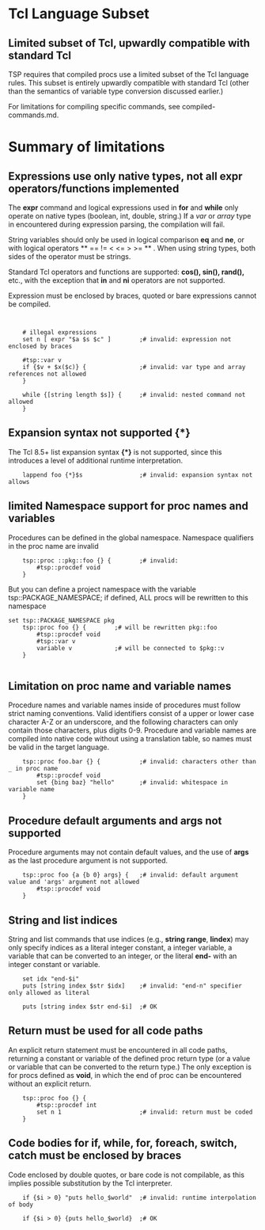 
# Tcl Language Subset

## Limited subset of Tcl, upwardly compatible with standard Tcl

TSP requires that compiled procs use a limited subset of the Tcl language rules.
This subset is entirely upwardly compatible with standard Tcl (other than the 
semantics of variable type conversion discussed earlier.)  

For limitations for compiling specific commands, see compiled-commands.md.

# Summary of limitations

## Expressions use only native types, not all expr operators/functions implemented

The **expr** command and logical expressions used in **for** and **while** only 
operate on native types (boolean, int, double, string.)
If a *var* or *array* type in encountered during expression parsing, the compilation will
fail.  

String variables should only be used in logical comparison **eq** and **ne**, or with logical
operators ** == != < <= > >= ** .  When using string types, both sides of the operator must be
strings.  

Standard Tcl operators and functions are supported: **cos(), sin(), rand(),** etc., with 
the exception that **in** and **ni** operators are not supported.

Expression must be enclosed by braces, quoted or bare expressions cannot be compiled.

```


    # illegal expressions
    set n [ expr "$a $s $c" ]        ;# invalid: expression not enclosed by braces

    #tsp::var v
    if {$v + $x($c)} {               ;# invalid: var type and array references not allowed
    }

    while {[string length $s]} {     ;# invalid: nested command not allowed
    }
```

## Expansion syntax not supported {*}

The Tcl 8.5+ list expansion syntax **{*}** is not supported, since this introduces
a level of additional runtime interpretation.

```
    lappend foo {*}$s                ;# invalid: expansion syntax not allows
```

## limited Namespace support for proc names and variables

Procedures can be defined in the global namespace. Namespace qualifiers in the proc name are invalid 

```
    tsp::proc ::pkg::foo {} {        ;# invalid: 
        #tsp::procdef void
    }
```

But you can define a project namespace with the variable tsp::PACKAGE_NAMESPACE; if defined, ALL procs will be rewritten to this namespace

```
set tsp::PACKAGE_NAMESPACE pkg
    tsp::proc foo {} {        ;# will be rewritten pkg::foo
        #tsp::procdef void
        #tsp::var v
        variable v            ;# will be connected to $pkg::v
    }
    
```

## Limitation on proc name and variable names

Procedure names and variable names inside of procedures must follow strict naming conventions.
Valid identifiers consist of a upper or lower case character A-Z or an underscore, and the following
characters can only contain those characters, plus digits 0-9.  Procedure and variable names
are compiled into native code without using a translation table, so names must be valid in the 
target language.

```
    tsp::proc foo.bar {} {           ;# invalid: characters other than _ in proc name
        #tsp::procdef void
        set {bing baz} "hello"       ;# invalid: whitespace in variable name
    }
```

## Procedure default arguments and **args** not supported

Procedure arguments may not contain default values, and the use of **args** as the last procedure 
argument is not supported.

```
    tsp::proc foo {a {b 0} args} {   ;# invalid: default argument value and 'args' argument not allowed
        #tsp::procdef void
    }
```

## String and list indices

String and list commands that use indices (e.g., **string range**, **lindex**) may only specify
indices as a literal integer constant, a integer variable,  a variable that can be converted
to an integer, or the literal **end-** with an integer constant or variable.  

```
    set idx "end-$i"
    puts [string index $str $idx]    ;# invalid: "end-n" specifier only allowed as literal

    puts [string index $str end-$i]  ;# OK
```

## Return must be used for all code paths

An explicit return statement must be encountered in all code paths, returning
a constant or variable of the defined proc return type (or a value or variable that can
be converted to the return type.)  The only exception is for procs defined as
**void**, in which the end of proc can be encountered without an explicit return.

```
    tsp::proc foo {} {
        #tsp::procdef int
        set n 1                      ;# invalid: return must be coded
    }
```

## Code bodies for if, while, for, foreach, switch, catch must be enclosed by braces 

Code enclosed by double quotes, or bare code is not compilable, as this implies
possible substitution by the Tcl interpreter.

```
    if {$i > 0} "puts hello_$world"  ;# invalid: runtime interpolation of body

    if {$i > 0} {puts hello_$world}  ;# OK
```


